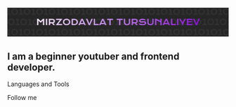 [![header](https://github.com/dotcodenet/dotcodenet/blob/main/assets/header.png)](https://www.youtube.com/@dotcodenet)

## I am a beginner youtuber and frontend developer.

Languages and Tools

Follow me